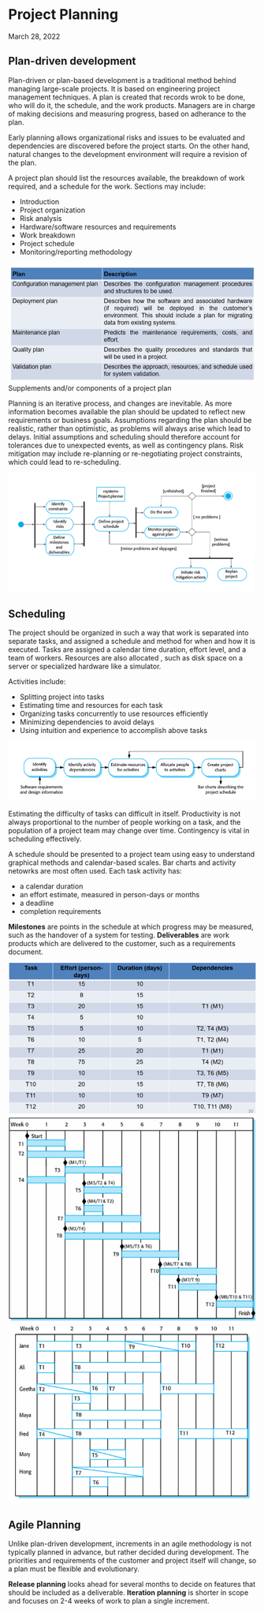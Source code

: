 # Project Planning
March 28, 2022

## Plan-driven development
Plan-driven or plan-based development is a traditional method behind managing large-scale projects. It is based on engineering project management techniques. A plan is created that records wrok to be done, who will do it, the schedule, and the work products. Managers are in charge of making decisions and measuring progress, based on adherance to the plan.

Early planning allows organizational risks and issues to be evaluated and dependencies are discovered before the project starts. On the other hand, natural changes to the development environment will require a revision of the plan.

A project plan should list the resources available, the breakdown of work required, and a schedule for the work. Sections may include:
- Introduction
- Project organization
- Risk analysis
- Hardware/software resources and requirements
- Work breakdown
- Project schedule
- Monitoring/reporting methodology

![Planning supplements](../images/planning-supplements.png)
Supplements and/or components of a project plan

Planning is an iterative process, and changes are inevitable. As more information becomes available the plan should be updated to reflect new requirements or business goals. Assumptions regarding the plan should be realistic, rather than optimistic, as problems will always arise which lead to delays. Initial assumptions and scheduling should therefore account for tolerances due to unexpected events, as well as contingency plans. Risk mitigation may include re-planning or re-negotiating project constraints, which could lead to re-scheduling.

![Planning process](../images/proj-plan-proc.png)

## Scheduling
The project should be organized in such a way that work is separated into separate tasks, and assigned a schedule and method for when and how it is executed. Tasks are assigned a calendar time duration, effort level, and a team of workers. Resources are also allocated , such as disk space on a server or specialized hardware like a simulator.

Activities include:
- Splitting project into tasks
- Estimating time and resources for each task
- Organizing tasks concurrently to use resources efficiently
- Minimizing dependencies to avoid delays
- Using intuition and experience to accomplish above tasks

![Scheduling Process](../images/sched-proc.png)

Estimating the difficulty of tasks can difficult in itself. Productivity is not always proportional to the number of people working on a task, and the population of a project team may change over time. Contingency is vital in scheduling effectively.

A schedule should be presented to a project team using easy to understand graphical methods and calendar-based scales. Bar charts and activity netowrks are most often used. Each task activity has:
- a calendar duration
- an effort estimate, measured in person-days or months
- a deadline
- completion requirements

**Milestones** are points in the schedule at which progress may be measured, such as the handover of a system for testing. **Deliverables** are work products which are delivered to the customer, such as a requirements document.

![Task Schedule Example](../images/sched-tasks.png)
![Task Duration Schedule Example](../images/sched-duration.png)
![Task Allocation Schedule Example](../images/sched-alloc.png)

## Agile Planning
Unlike plan-driven development, increments in an agile methodology is not typically planned in advance, but rather decided during development. The priorities and requirements of the customer and project itself will change, so a plan must be flexible and evolutionary.

**Release planning** looks ahead for several months to decide on features that should be included as a deliverable. **Iteration planning** is shorter in scope and focuses on 2-4 weeks of work to plan a single increment.